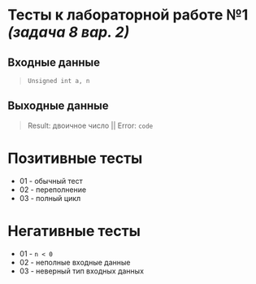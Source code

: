 # Тесты к **лабораторной работе №1** *(задача 8 вар. 2)*

## Входные данные
> `Unsigned int a, n`

## Выходные данные
> Result: двоичное число || Error: `code`

# Позитивные тесты
 - 01 - обычный тест
 - 02 - переполнение
 - 03 - полный цикл

# Негативные тесты
 - 01 - `n < 0`
 - 02 - неполные входные данные
 - 03 - неверный тип входных данных
